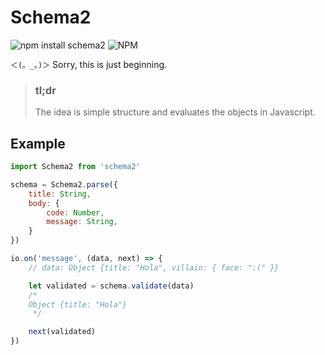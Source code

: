 Schema2
=======

![npm install schema2](https://nodei.co/npm/schema2.png?downloads=true&downloadRank=true&stars=true)
![NPM](https://nodei.co/npm-dl/schema2.png?months=1&height=3)

`＜(。_。)＞` Sorry, this is just beginning.

> ### tl;dr
> The idea is simple structure and evaluates the objects in Javascript.


## Example
```javascript
import Schema2 from 'schema2'

schema = Schema2.parse({
    title: String,
    body: {
        code: Number,
        message: String,
    }
})

io.on('message', (data, next) => {
    // data: Object {title: "Hola", villain: { face: ":(" }}

    let validated = schema.validate(data)
    /*
    Object {title: "Hola"}
     */

    next(validated)
})
```

